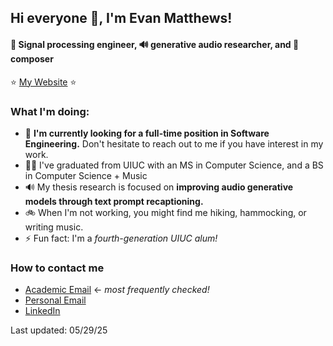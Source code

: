 ## Hi everyone 👋, I'm Evan Matthews!
#### 📶 Signal processing engineer, 🔊 generative audio researcher, and 🎹 composer

⭐️ [My Website](https://ematth.dev) ⭐️

 ### What I'm doing: 

- 💼 **I'm currently looking for a full-time position in Software Engineering.** Don't hesitate to reach out to me if you have interest in my work.
- 🧑‍🎓 I've graduated from UIUC with an MS in Computer Science, and a BS in Computer Science + Music
- 🔊 My thesis research is focused on **improving audio generative models through text prompt recaptioning.**
- 🚲 When I'm not working, you might find me hiking, hammocking, or writing music.
- ⚡ Fun fact: I'm a *fourth-generation UIUC alum!*  
 
### How to contact me

- [Academic Email](mailto:evanmm3@illinois.edu) <- *most frequently checked!*
- [Personal Email](mailto:ematth1@outlook.com) 
- [LinkedIn](https://linkedin.com/in/ematth)

Last updated: 05/29/25
